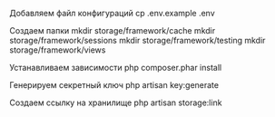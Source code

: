 Добавляем файл конфигураций
cp .env.example .env

Создаем папки
mkdir storage/framework/cache
mkdir storage/framework/sessions
mkdir storage/framework/testing
mkdir storage/framework/views

Устанавливаем зависимости
php composer.phar install

Генерируем секретный ключ
php artisan key:generate

Создаем ссылку на хранилище
php artisan storage:link


